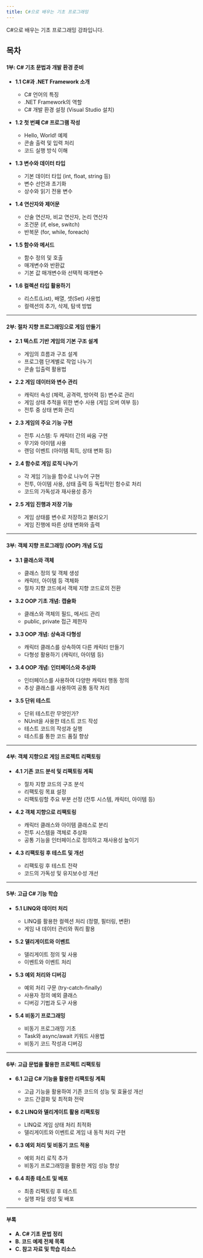 ```yaml
---
title: C#으로 배우는 기초 프로그래밍
---
```


C#으로 배우는 기초 프로그래밍 강좌입니다.

## 목차
#### **1부: C# 기초 문법과 개발 환경 준비**

- **1.1 C#과 .NET Framework 소개**
    
    - C# 언어의 특징
    - .NET Framework의 역할
    - C# 개발 환경 설정 (Visual Studio 설치)
- **1.2 첫 번째 C# 프로그램 작성**
    
    - Hello, World! 예제
    - 콘솔 출력 및 입력 처리
    - 코드 실행 방식 이해
- **1.3 변수와 데이터 타입**
    
    - 기본 데이터 타입 (int, float, string 등)
    - 변수 선언과 초기화
    - 상수와 읽기 전용 변수
- **1.4 연산자와 제어문**
    
    - 산술 연산자, 비교 연산자, 논리 연산자
    - 조건문 (if, else, switch)
    - 반복문 (for, while, foreach)
- **1.5 함수와 메서드**
    
    - 함수 정의 및 호출
    - 매개변수와 반환값
    - 기본 값 매개변수와 선택적 매개변수
- **1.6 컬렉션 타입 활용하기**
    
    - 리스트(List), 배열, 셋(Set) 사용법
    - 컬렉션의 추가, 삭제, 탐색 방법


---

#### **2부: 절차 지향 프로그래밍으로 게임 만들기**

- **2.1 텍스트 기반 게임의 기본 구조 설계**
    
    - 게임의 흐름과 구조 설계
    - 프로그램 단계별로 작업 나누기
    - 콘솔 입출력 활용법
- **2.2 게임 데이터와 변수 관리**
    
    - 캐릭터 속성 (체력, 공격력, 방어력 등) 변수로 관리
    - 게임 상태 추적을 위한 변수 사용 (게임 오버 여부 등)
    - 전투 중 상태 변화 관리
- **2.3 게임의 주요 기능 구현**
    
    - 전투 시스템: 두 캐릭터 간의 싸움 구현
    - 무기와 아이템 사용
    - 랜덤 이벤트 (아이템 획득, 상태 변화 등)
- **2.4 함수로 게임 로직 나누기**
    
    - 각 게임 기능을 함수로 나누어 구현
    - 전투, 아이템 사용, 상태 출력 등 독립적인 함수로 처리
    - 코드의 가독성과 재사용성 증가
- **2.5 게임 진행과 저장 기능**
    
    - 게임 상태를 변수로 저장하고 불러오기
    - 게임 진행에 따른 상태 변화와 출력

---

#### **3부: 객체 지향 프로그래밍 (OOP) 개념 도입**

- **3.1 클래스와 객체**
    
    - 클래스 정의 및 객체 생성
    - 캐릭터, 아이템 등 객체화
    - 절차 지향 코드에서 객체 지향 코드로의 전환
- **3.2 OOP 기초 개념: 캡슐화**
    
    - 클래스와 객체의 필드, 메서드 관리
    - public, private 접근 제한자
- **3.3 OOP 개념: 상속과 다형성**
    
    - 캐릭터 클래스를 상속하여 다른 캐릭터 만들기
    - 다형성 활용하기 (캐릭터, 아이템 등)
- **3.4 OOP 개념: 인터페이스와 추상화**
    
    - 인터페이스를 사용하여 다양한 캐릭터 행동 정의
    - 추상 클래스를 사용하여 공통 동작 처리
- **3.5 단위 테스트**
    
    - 단위 테스트란 무엇인가?
    - NUnit을 사용한 테스트 코드 작성
    - 테스트 코드의 작성과 실행
    - 테스트를 통한 코드 품질 향상


---

#### **4부: 객체 지향으로 게임 프로젝트 리팩토링**

- **4.1 기존 코드 분석 및 리팩토링 계획**
    
    - 절차 지향 코드의 구조 분석
    - 리팩토링 목표 설정
    - 리팩토링할 주요 부분 선정 (전투 시스템, 캐릭터, 아이템 등)
- **4.2 객체 지향으로 리팩토링**
    
    - 캐릭터 클래스와 아이템 클래스로 분리
    - 전투 시스템을 객체로 추상화
    - 공통 기능을 인터페이스로 정의하고 재사용성 높이기
- **4.3 리팩토링 후 테스트 및 개선**
    
    - 리팩토링 후 테스트 전략
    - 코드의 가독성 및 유지보수성 개선

---

#### **5부: 고급 C# 기능 학습**

- **5.1 LINQ와 데이터 처리**
    
    - LINQ를 활용한 컬렉션 처리 (정렬, 필터링, 변환)
    - 게임 내 데이터 관리와 쿼리 활용
- **5.2 델리게이트와 이벤트**
    
    - 델리게이트 정의 및 사용
    - 이벤트와 이벤트 처리
- **5.3 예외 처리와 디버깅**
    
    - 예외 처리 구문 (try-catch-finally)
    - 사용자 정의 예외 클래스
    - 디버깅 기법과 도구 사용
- **5.4 비동기 프로그래밍**
    
    - 비동기 프로그래밍 기초
    - Task와 async/await 키워드 사용법
    - 비동기 코드 작성과 디버깅

---

#### **6부: 고급 문법을 활용한 프로젝트 리팩토링**

- **6.1 고급 C# 기능을 활용한 리팩토링 계획**
    
    - 고급 기능을 활용하여 기존 코드의 성능 및 효율성 개선
    - 코드 간결화 및 최적화 전략
- **6.2 LINQ와 델리게이트 활용 리팩토링**
    
    - LINQ로 게임 상태 처리 최적화
    - 델리게이트와 이벤트로 게임 내 동적 처리 구현
- **6.3 예외 처리 및 비동기 코드 적용**
    
    - 예외 처리 로직 추가
    - 비동기 프로그래밍을 활용한 게임 성능 향상
- **6.4 최종 테스트 및 배포**
    
    - 최종 리팩토링 후 테스트
    - 실행 파일 생성 및 배포

---

#### **부록**

- **A. C# 기초 문법 정리**
- **B. 코드 예제 전체 목록**
- **C. 참고 자료 및 학습 리소스**